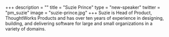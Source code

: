 +++
description = ""
title = "Suzie Prince"
type = "new-speaker"
twitter = "pm_suzie"
image = "suzie-prince.jpg"
+++
Suzie is Head of Product, ThoughtWorks Products and has over ten years of experience in
designing, building, and delivering software for large and small organizations in a
variety of domains.